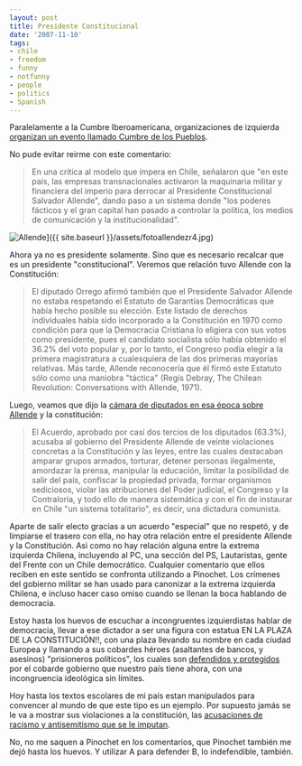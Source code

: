 ```yaml
---
layout: post
title: Presidente Constitucional
date: '2007-11-10'
tags:
- chile
- freedom
- funny
- notfunny
- people
- politics
- Spanish
---
```


Paralelamente a la Cumbre Iberoamericana, organizaciones de izquierda [organizan un evento llamado Cumbre de los Pueblos][1].

No pude evitar reirme con este comentario:

> En una crítica al modelo que impera en Chile, señalaron que "en este país, las empresas transnacionales activaron la maquinaria militar y financiera del imperio para derrocar al Presidente Constitucional Salvador Allende", dando paso a un sistema donde "los poderes fácticos y el gran capital han pasado a controlar la política, los medios de comunicación y la institucionalidad".

![Allende]( [http://img143.imageshack.us/img143/4056/fotoallendezr4.jpg)]({{ site.baseurl }}/assets/fotoallendezr4.jpg)

Ahora ya no es presidente solamente. Sino que es necesario recalcar que es un presidente "constitucional". Veremos que relación tuvo Allende con la Constitución:

> El diputado Orrego afirmó también que el Presidente Salvador Allende no estaba respetando el Estatuto de Garantías Democráticas que había hecho posible su elección. Este listado de derechos individuales había sido incorporado a la Constitución en 1970 como condición para que la Democracia Cristiana lo eligiera con sus votos como presidente, pues el candidato socialista sólo había obtenido el 36.2% del voto popular y, por lo tanto, el Congreso podía elegir a la primera magistratura a cualesquiera de las dos primeras mayorías relativas. Más tarde, Allende reconocería que él firmó este Estatuto sólo como una maniobra "táctica" (Regis Debray, The Chilean Revolution: Conversations with Allende, 1971).

Luego, veamos que dijo la [cámara de diputados en esa época sobre Allende][2] y la constitución:

> El Acuerdo, aprobado por casi dos tercios de los diputados (63.3%), acusaba al gobierno del Presidente Allende de veinte violaciones concretas a la Constitución y las leyes, entre las cuales destacaban amparar grupos armados, torturar, detener personas ilegalmente, amordazar la prensa, manipular la educación, limitar la posibilidad de salir del país, confiscar la propiedad privada, formar organismos sediciosos, violar las atribuciones del Poder judicial, el Congreso y la Contraloría, y todo ello de manera sistemática y con el fin de instaurar en Chile "un sistema totalitario", es decir, una dictadura comunista.

Aparte de salir electo gracias a un acuerdo "especial" que no respetó, y de limpiarse el trasero con ella, no hay otra relación entre el presidente Allende y la Constitución. Asi como no hay relación alguna entre la extrema izquierda Chilena, incluyendo al PC, una sección del PS, Lautaristas, gente del Frente con un Chile democrático. Cualquier comentario que ellos reciben en este sentido se confronta utilizando a Pinochet. Los crímenes del gobierno militar se han usado para canonizar a la extrema izquierda Chilena, e incluso hacer caso omiso cuando se llenan la boca hablando de democracia.

Estoy hasta los huevos de escuchar a incongruentes izquierdistas hablar de democracia, llevar a ese dictador a ser una figura con estatua EN LA PLAZA DE LA CONSTITUCIÓN!!, con una plaza llevando su nombre en cada ciudad Europea y llamando a sus cobardes héroes (asaltantes de bancos, y asesinos) "prisioneros políticos", los cuales son [defendidos y protegidos][4] por el cobarde gobierno que nuestro país tiene ahora, con una incongruencia ideológica sin límites.

Hoy hasta los textos escolares de mi país estan manipulados para convencer al mundo de que este tipo es un ejemplo. Por supuesto jamás se le va a mostrar sus violaciones a la constitución, las [acusaciones de racismo y antisemitismo que se le imputan][2].

No, no me saquen a Pinochet en los comentarios, que Pinochet también me dejó hasta los huevos. Y utilizar A para defender B, lo indefendible, también.

[1]: http://www.emol.com/noticias/nacional/detalle/detallenoticias.asp?idnoticia=281363  
 [2]: http://es.wikipedia.org/wiki/Salvador_Allende#Acusaciones_de_racismo_y_antisemitismo  
 [3]: http://www.josepinera.com/pag/pag_tex_nuncamas.htm  
 [4]: http://www.emol.com/noticias/nacional/detalle/detallenoticias.asp?idnoticia=280907

